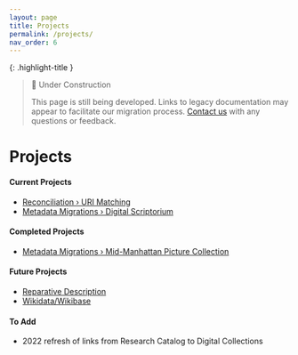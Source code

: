 ```yaml
---
layout: page
title: Projects
permalink: /projects/
nav_order: 6
---
```


{: .highlight-title }
> 🚧 Under Construction
>
> This page is still being developed. Links to legacy documentation may appear to facilitate our migration process. [Contact us](/metadata-documentation/contact/) with any questions or feedback.

# Projects

#### Current Projects
* [Reconciliation › URI Matching](reconciliation/#uri-matching)
* [Metadata Migrations › Digital Scriptorium](migration/#digital-scriptorium)

#### Completed Projects
* [Metadata Migrations › Mid-Manhattan Picture Collection](migration/#mid-manhattan-picture-collection)

#### Future Projects
* [Reparative Description](reparative)
* [Wikidata/Wikibase](wiki)

#### To Add
* 2022 refresh of links from Research Catalog to Digital Collections
